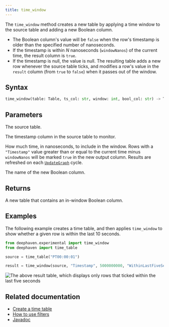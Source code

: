 ```yaml
---
title: time_window
---
```


The `time_window` method creates a new table by applying a time window to the source table and adding a new Boolean column.

- The Boolean column's value will be `false` when the row's timestamp is older than the specified number of nanoseconds.
- If the timestamp is within _N_ nanoseconds (`windowNanos`) of the current time, the result column is `true`.
- If the timestamp is null, the value is null.
  The resulting table adds a new row whenever the source table ticks, and modifies a row's value in the `result` column (from `true` to `false`) when it passes out of the window.

## Syntax

```python syntax
time_window(table: Table, ts_col: str, window: int, bool_col: str) -> Table
```

## Parameters

<ParamTable>
<Param name="table" type="Table">

The source table.

</Param>
<Param name="ts_col" type="str">

The timestamp column in the source table to monitor.

</Param>
<Param name="window" type="int">

How much time, in nanoseconds, to include in the window.
Rows with a `"Timestamp"` value greater than or equal to the current time minus `windowNanos` will be marked `true` in the new output column.
Results are refreshed on each [`UpdateGraph`](/core/javadoc/io/deephaven/engine/updategraph/UpdateGraph.html) cycle.

</Param>
<Param name="bool_col" type="str">

The name of the new Boolean column.

</Param>
</ParamTable>

## Returns

A new table that contains an in-window Boolean column.

## Examples

The following example creates a time table, and then applies `time_window` to show whether a given row is within the last 10 seconds.

```python order=null ticking-table
from deephaven.experimental import time_window
from deephaven import time_table

source = time_table("PT00:00:01")

result = time_window(source, "Timestamp", 5000000000, "WithinLastFiveSeconds")
```

![The above `result` table, which displays only rows that ticked within the last five seconds](../../assets/reference/windowcheckpy.gif)

## Related documentation

- [Create a time table](../table-operations/create/timeTable.md)
- [How to use filters](../../how-to-guides/use-filters.md)
- [Javadoc](/core/javadoc/io/deephaven/engine/util/WindowCheck.html)
